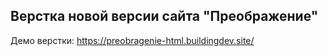 ## Верстка новой версии сайта "Преображение"

Демо верстки: https://preobragenie-html.buildingdev.site/
